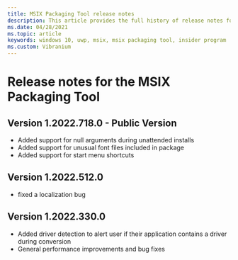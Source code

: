 ```yaml
---
title: MSIX Packaging Tool release notes
description: This article provides the full history of release notes for different versions of the MSIX Packaging Tool.
ms.date: 04/28/2021
ms.topic: article
keywords: windows 10, uwp, msix, msix packaging tool, insider program
ms.custom: Vibranium
---
```


# Release notes for the MSIX Packaging Tool

## Version 1.2022.718.0 - Public Version
- Added support for null arguments during unattended installs
- Added support for unusual font files included in package
- Added support for start menu shortcuts

## Version 1.2022.512.0
- fixed a localization bug

## Version 1.2022.330.0
- Added driver detection to alert user if their application contains a driver during conversion
- General performance improvements and bug fixes

